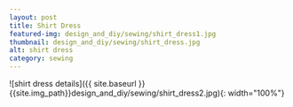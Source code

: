 ```yaml
---
layout: post
title: Shirt Dress
featured-img: design_and_diy/sewing/shirt_dress1.jpg
thumbnail: design_and_diy/sewing/shirt_dress.jpg
alt: shirt dress
category: sewing
---
```


![shirt dress details]({{ site.baseurl }}{{site.img_path}}design_and_diy/sewing/shirt_dress2.jpg){: width="100%"}
